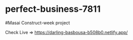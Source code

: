 # perfect-business-7811
#Masai Construct-week project

Check Live => https://darling-basbousa-b508b0.netlify.app/
